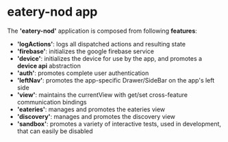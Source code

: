 # eatery-nod app

The **'eatery-nod'** application is composed from following **features**:
 - **'logActions'**: logs all dispatched actions and resulting state
 - **'firebase'**:   initializes the google firebase service
 - **'device'**:     initializes the device for use by the app, and promotes a **device api** abstraction
 - **'auth'**:       promotes complete user authentication
 - **'leftNav'**:    promotes the app-specific Drawer/SideBar on the app's left side
 - **'view'**:       maintains the currentView with get/set cross-feature communication bindings
 - **'eateries'**:   manages and promotes the eateries view
 - **'discovery'**:  manages and promotes the discovery view
 - **'sandbox'**:    promotes a variety of interactive tests, used in development, that can easily be disabled
